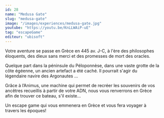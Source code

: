 ```yaml
---
id: 28
name: "Medusa Gate"
slug: "medusa-gate"
image: "/images/experiences/medusa-gate.jpg"
youtube: "https://youtu.be/KnLLWAiP-uE"
tag: "escapeGame"
editeur: "ubisoft"
---
```


Votre aventure se passe en Grèce en 445 av. J-C, à l'ère des philosophes éloquents, des dieux sans merci et des promesses de mort des oracles.

Quelque part dans la péninsule du Péloponnèse, dans une vaste grotte de la côte égéenne, un ancien artefact a été caché. Il pourrait s'agir du légendaire navire des Argonautes ...

Grâce à l’Animus, une machine qui permet de recréer les souvenirs de vos ancêtres recueillis à partir de votre ADN, nous vous renverrons en Grèce afin de trouver ce bateau, s'il existe…

Un escape game qui vous emmenera en Grèce et vous fera voyager à travers les époques!
